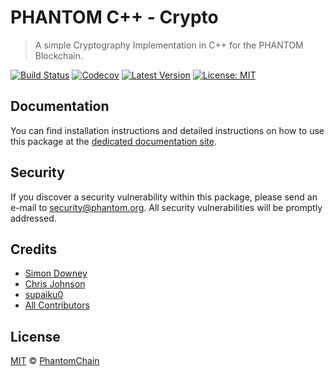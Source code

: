 # PHANTOM C++ - Crypto

> A simple Cryptography Implementation in C++ for the PHANTOM Blockchain.

[![Build Status](https://badgen.now.sh/circleci/github/PhantomChain/cpp-crypto)](https://circleci.com/gh/PhantomChain/cpp-crypto)
[![Codecov](https://badgen.now.sh/codecov/c/github/phantomchain/cpp-crypto)](https://codecov.io/gh/phantomchain/cpp-crypto)
[![Latest Version](https://badgen.now.sh/github/release/PhantomChain/cpp-crypto)](https://github.com/PhantomChain/cpp-crypto/releases)
[![License: MIT](https://badgen.now.sh/badge/license/MIT/green)](https://opensource.org/licenses/MIT)

## Documentation

You can find installation instructions and detailed instructions on how to use this package at the [dedicated documentation site](https://docs.phantom.org/sdk/cryptography/cpp.html).

## Security

If you discover a security vulnerability within this package, please send an e-mail to security@phantom.org. All security vulnerabilities will be promptly addressed.

## Credits

- [Simon Downey](https://github.com/sleepdeficit)
- [Chris Johnson](https://github.com/ciband)
- [supaiku0](https://github.com/supaiku0)
- [All Contributors](../../../../contributors)

## License

[MIT](LICENSE) © [PhantomChain](https://phantom.org)
